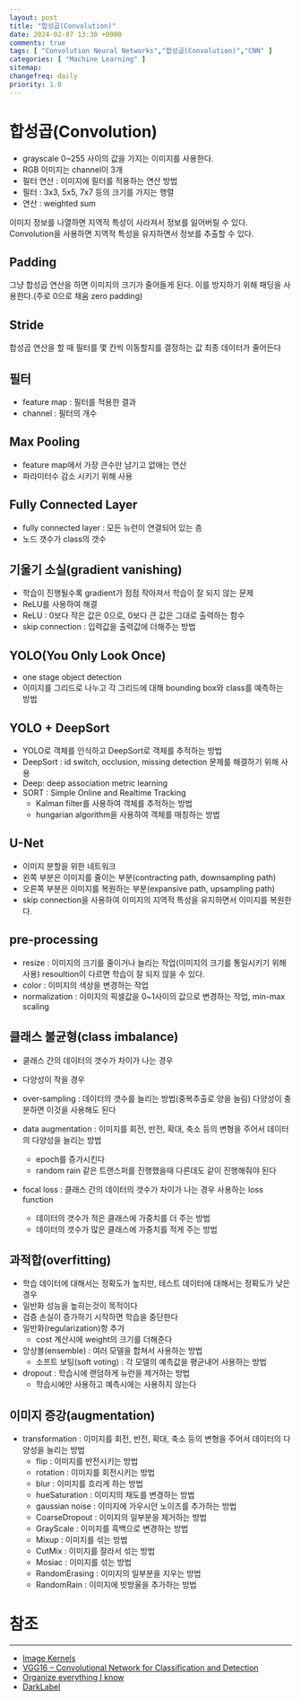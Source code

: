 ```yaml
---
layout: post
title: "합성곱(Convolution)"
date: 2024-02-07 13:30 +0900
comments: true
tags: [ "Convolution Neural Networks","합성곱(Convolution)","CNN" ]
categories: [ "Machine Learning" ]
sitemap:
changefreq: daily
priority: 1.0
---
```


# 합성곱(Convolution)

* grayscale 0~255 사이의 값을 가지는 이미지를 사용한다.
* RGB 이미지는 channel이 3개
* 필터 연산 : 이미지에 필터를 적용하는 연산 방법
* 필터 : 3x3, 5x5, 7x7 등의 크기를 가지는 행렬
* 연산 : weighted sum

이미지 정보를 나열하면 지역적 특성이 사라져서 정보를 잃어버릴 수 있다. 
Convolution을 사용하면 지역적 특성을 유지하면서 정보를 추출할 수 있다.

## Padding
그냥 합성곱 연산을 하면 이미지의 크기가 줄어들게 된다. 이를 방지하기 위해 패딩을 사용한다.(주로 0으로 채움 zero padding)

## Stride
합성곱 연산을 할 때 필터를 몇 칸씩 이동할지를 결정하는 값 최종 데이터가 줄어든다

## 필터
* feature map : 필터를 적용한 결과
* channel : 필터의 개수

## Max Pooling
* feature map에서 가장 큰수만 남기고 없애는 연산
* 파라미터수 감소 시키기 위해 사용

## Fully Connected Layer
* fully connected layer : 모든 뉴런이 연결되어 있는 층
* 노드 갯수가 class의 갯수 
 
## 기울기 소실(gradient vanishing)
* 학습이 진행될수록 gradient가 점점 작아져서 학습이 잘 되지 않는 문제
* ReLU를 사용하여 해결
* ReLU : 0보다 작은 값은 0으로, 0보다 큰 값은 그대로 출력하는 함수
* skip connection : 입력값을 출력값에 더해주는 방법

## YOLO(You Only Look Once)
* one stage object detection
* 이미지를 그리드로 나누고 각 그리드에 대해 bounding box와 class를 예측하는 방법

## YOLO + DeepSort
* YOLO로 객체를 인식하고 DeepSort로 객체를 추적하는 방법
* DeepSort : id switch, occlusion, missing detection 문제를 해결하기 위해 사용
* Deep: deep association metric learning
* SORT : Simple Online and Realtime Tracking
  * Kalman filter를 사용하여 객체를 추적하는 방법
  * hungarian algorithm을 사용하여 객체를 매칭하는 방법

## U-Net
* 이미지 분할을 위한 네트워크
* 왼쪽 부분은 이미지를 줄이는 부분(contracting path, downsampling path)
* 오른쪽 부분은 이미지를 복원하는 부분(expansive path, upsampling path)
* skip connection을 사용하여 이미지의 지역적 특성을 유지하면서 이미지를 복원한다.

## pre-processing
* resize : 이미지의 크기를 줄이거나 늘리는 작업(이미지의 크기를 통일시키기 위해 사용) resoultion이 다르면 학습이 잘 되지 않을 수 있다.
* color : 이미지의 색상을 변경하는 작업
* normalization : 이미지의 픽셀값을 0~1사이의 값으로 변경하는 작업, min-max scaling

## 클래스 불균형(class imbalance)

* 클래스 간의 데이터의 갯수가 차이가 나는 경우
* 다양성이 작을 경우

* over-sampling : 데이터의 갯수를 늘리는 방법(중복추출로 양을 늘림) 다양성이 충분하면 이것을 사용해도 된다
* data augmentation : 이미지를 회전, 반전, 확대, 축소 등의 변형을 주어서 데이터의 다양성을 늘리는 방법
  * epoch를 증가시킨다
  * random rain 같은 트랜스퍼를 진행했을때 다른데도 같이 진행해줘야 된다
* focal loss : 클래스 간의 데이터의 갯수가 차이가 나는 경우 사용하는 loss function
  * 데이터의 갯수가 적은 클래스에 가중치를 더 주는 방법
  * 데이터의 갯수가 많은 클래스에 가중치를 적게 주는 방법

## 과적합(overfitting)
* 학습 데이터에 대해서는 정확도가 높지만, 테스트 데이터에 대해서는 정확도가 낮은 경우
* 일반화 성능을 높히는것이 목적이다
* 검증 손실이 증가하기 시작하면 학습을 중단한다
* 일반화(regularization)항 추가
  * cost 계산시에 weight의 크기를 더해준다
* 앙상블(ensemble) : 여러 모델을 합쳐서 사용하는 방법
  * 소프트 보팅(soft voting) : 각 모델의 예측값을 평균내어 사용하는 방법
* dropout : 학습시에 랜덤하게 뉴런을 제거하는 방법
  * 학습시에만 사용하고 예측시에는 사용하지 않는다

## 이미지 증강(augmentation)
* transformation : 이미지를 회전, 반전, 확대, 축소 등의 변형을 주어서 데이터의 다양성을 늘리는 방법
  * flip : 이미지를 반전시키는 방법
  * rotation : 이미지를 회전시키는 방법
  * blur : 이미지를 흐리게 하는 방법
  * hueSaturation : 이미지의 채도를 변경하는 방법
  * gaussian noise : 이미지에 가우시안 노이즈를 추가하는 방법
  * CoarseDropout : 이미지의 일부분을 제거하는 방법
  * GrayScale : 이미지를 흑백으로 변경하는 방법
  * Mixup : 이미지를 섞는 방법
  * CutMix : 이미지를 잘라서 섞는 방법
  * Mosiac : 이미지를 섞는 방법
  * RandomErasing : 이미지의 일부분을 지우는 방법
  * RandomRain : 이미지에 빗방울을 추가하는 방법

# 참조
-----

* [Image Kernels](https://setosa.io/ev/image-kernels/)
* [VGG16 – Convolutional Network for Classification and Detection](https://neurohive.io/en/popular-networks/vgg16/)
* [Organize everything I know](https://oi.readthedocs.io/en/latest/)
* [DarkLabel](https://github.com/darkpgmr/DarkLabel)
